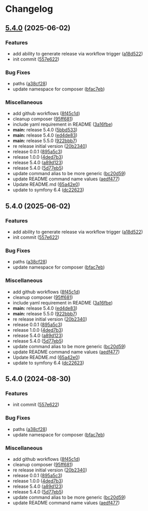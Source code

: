 # Changelog

## [5.4.0](https://github.com/jason-leibel/php-unit-report-generator-bundle/compare/v5.5.0...v5.4.0) (2025-06-02)


### Features

* add ability to generate release via workflow trigger ([a18d522](https://github.com/jason-leibel/php-unit-report-generator-bundle/commit/a18d5225d1e1a0959056ffea41da3608671c4473))
* init commit ([557e622](https://github.com/jason-leibel/php-unit-report-generator-bundle/commit/557e622a69a2abdfe64392559cb034b3e8c9a020))


### Bug Fixes

* paths ([a38cf28](https://github.com/jason-leibel/php-unit-report-generator-bundle/commit/a38cf28d4c464819d165f1980d5bef8424c15550))
* update namespace for composer ([bfac7eb](https://github.com/jason-leibel/php-unit-report-generator-bundle/commit/bfac7eb442492e1f0d8e1b2ff7e2f6f9e33827a9))


### Miscellaneous

* add github workflows ([8f45c1d](https://github.com/jason-leibel/php-unit-report-generator-bundle/commit/8f45c1dacca23655dc6785be2ea78997e1e650cd))
* cleanup composer ([95ff681](https://github.com/jason-leibel/php-unit-report-generator-bundle/commit/95ff681b95db9b2ba8e705965c85d306e72e2e44))
* include yaml requirement in README ([3a16fbe](https://github.com/jason-leibel/php-unit-report-generator-bundle/commit/3a16fbe54a61121f4d28f37318802460b4536b01))
* **main:** release 5.4.0 ([5bbd533](https://github.com/jason-leibel/php-unit-report-generator-bundle/commit/5bbd5338f48303d6dc81542708f62b61f70bc0cd))
* **main:** release 5.4.0 ([ed4de83](https://github.com/jason-leibel/php-unit-report-generator-bundle/commit/ed4de83380e25f47f1a6b164e793305247c945a5))
* **main:** release 5.5.0 ([922bbb7](https://github.com/jason-leibel/php-unit-report-generator-bundle/commit/922bbb708bce7ccf15dadec9b3bea6afc6ee3b40))
* re release initial version ([20b2340](https://github.com/jason-leibel/php-unit-report-generator-bundle/commit/20b2340cdb7605510e50e870edbb339aedad9ee8))
* release 0.0.1 ([895a5c3](https://github.com/jason-leibel/php-unit-report-generator-bundle/commit/895a5c323a1000eeaf2503061339c407324855ee))
* release 1.0.0 ([4ded7b3](https://github.com/jason-leibel/php-unit-report-generator-bundle/commit/4ded7b362191c3a70e171f2421253f69607abd9f))
* release 5.4.0 ([a89d123](https://github.com/jason-leibel/php-unit-report-generator-bundle/commit/a89d1233bb5141c994f48ebd6289c0fe9c2faef6))
* release 5.4.0 ([5d77eb5](https://github.com/jason-leibel/php-unit-report-generator-bundle/commit/5d77eb55e3c7d09af75ffb27858222b4fd911c62))
* update command alias to be more generic ([bc20d59](https://github.com/jason-leibel/php-unit-report-generator-bundle/commit/bc20d590603586222bc5f201fffd31ac9eb01cbb))
* update README command name values ([aedf477](https://github.com/jason-leibel/php-unit-report-generator-bundle/commit/aedf477b6340cf161ed4460d53b1f41d12de121b))
* Update README.md ([65a42e0](https://github.com/jason-leibel/php-unit-report-generator-bundle/commit/65a42e079bc1d29c6597456d254375b495256a98))
* update to symfony 6.4 ([dc22623](https://github.com/jason-leibel/php-unit-report-generator-bundle/commit/dc2262355d31a105d5ed04e16fa70c9544df52a7))

## 5.4.0 (2025-06-02)


### Features

* add ability to generate release via workflow trigger ([a18d522](https://github.com/jason-leibel/php-unit-report-generator-bundle/commit/a18d5225d1e1a0959056ffea41da3608671c4473))
* init commit ([557e622](https://github.com/jason-leibel/php-unit-report-generator-bundle/commit/557e622a69a2abdfe64392559cb034b3e8c9a020))


### Bug Fixes

* paths ([a38cf28](https://github.com/jason-leibel/php-unit-report-generator-bundle/commit/a38cf28d4c464819d165f1980d5bef8424c15550))
* update namespace for composer ([bfac7eb](https://github.com/jason-leibel/php-unit-report-generator-bundle/commit/bfac7eb442492e1f0d8e1b2ff7e2f6f9e33827a9))


### Miscellaneous

* add github workflows ([8f45c1d](https://github.com/jason-leibel/php-unit-report-generator-bundle/commit/8f45c1dacca23655dc6785be2ea78997e1e650cd))
* cleanup composer ([95ff681](https://github.com/jason-leibel/php-unit-report-generator-bundle/commit/95ff681b95db9b2ba8e705965c85d306e72e2e44))
* include yaml requirement in README ([3a16fbe](https://github.com/jason-leibel/php-unit-report-generator-bundle/commit/3a16fbe54a61121f4d28f37318802460b4536b01))
* **main:** release 5.4.0 ([ed4de83](https://github.com/jason-leibel/php-unit-report-generator-bundle/commit/ed4de83380e25f47f1a6b164e793305247c945a5))
* **main:** release 5.5.0 ([922bbb7](https://github.com/jason-leibel/php-unit-report-generator-bundle/commit/922bbb708bce7ccf15dadec9b3bea6afc6ee3b40))
* re release initial version ([20b2340](https://github.com/jason-leibel/php-unit-report-generator-bundle/commit/20b2340cdb7605510e50e870edbb339aedad9ee8))
* release 0.0.1 ([895a5c3](https://github.com/jason-leibel/php-unit-report-generator-bundle/commit/895a5c323a1000eeaf2503061339c407324855ee))
* release 1.0.0 ([4ded7b3](https://github.com/jason-leibel/php-unit-report-generator-bundle/commit/4ded7b362191c3a70e171f2421253f69607abd9f))
* release 5.4.0 ([a89d123](https://github.com/jason-leibel/php-unit-report-generator-bundle/commit/a89d1233bb5141c994f48ebd6289c0fe9c2faef6))
* release 5.4.0 ([5d77eb5](https://github.com/jason-leibel/php-unit-report-generator-bundle/commit/5d77eb55e3c7d09af75ffb27858222b4fd911c62))
* update command alias to be more generic ([bc20d59](https://github.com/jason-leibel/php-unit-report-generator-bundle/commit/bc20d590603586222bc5f201fffd31ac9eb01cbb))
* update README command name values ([aedf477](https://github.com/jason-leibel/php-unit-report-generator-bundle/commit/aedf477b6340cf161ed4460d53b1f41d12de121b))
* Update README.md ([65a42e0](https://github.com/jason-leibel/php-unit-report-generator-bundle/commit/65a42e079bc1d29c6597456d254375b495256a98))
* update to symfony 6.4 ([dc22623](https://github.com/jason-leibel/php-unit-report-generator-bundle/commit/dc2262355d31a105d5ed04e16fa70c9544df52a7))

## 5.4.0 (2024-08-30)


### Features

* init commit ([557e622](https://github.com/ZuCommunications/php-unit-report-generator-bundle/commit/557e622a69a2abdfe64392559cb034b3e8c9a020))


### Bug Fixes

* paths ([a38cf28](https://github.com/ZuCommunications/php-unit-report-generator-bundle/commit/a38cf28d4c464819d165f1980d5bef8424c15550))
* update namespace for composer ([bfac7eb](https://github.com/ZuCommunications/php-unit-report-generator-bundle/commit/bfac7eb442492e1f0d8e1b2ff7e2f6f9e33827a9))


### Miscellaneous

* add github workflows ([8f45c1d](https://github.com/ZuCommunications/php-unit-report-generator-bundle/commit/8f45c1dacca23655dc6785be2ea78997e1e650cd))
* cleanup composer ([95ff681](https://github.com/ZuCommunications/php-unit-report-generator-bundle/commit/95ff681b95db9b2ba8e705965c85d306e72e2e44))
* re release initial version ([20b2340](https://github.com/ZuCommunications/php-unit-report-generator-bundle/commit/20b2340cdb7605510e50e870edbb339aedad9ee8))
* release 0.0.1 ([895a5c3](https://github.com/ZuCommunications/php-unit-report-generator-bundle/commit/895a5c323a1000eeaf2503061339c407324855ee))
* release 1.0.0 ([4ded7b3](https://github.com/ZuCommunications/php-unit-report-generator-bundle/commit/4ded7b362191c3a70e171f2421253f69607abd9f))
* release 5.4.0 ([a89d123](https://github.com/ZuCommunications/php-unit-report-generator-bundle/commit/a89d1233bb5141c994f48ebd6289c0fe9c2faef6))
* release 5.4.0 ([5d77eb5](https://github.com/ZuCommunications/php-unit-report-generator-bundle/commit/5d77eb55e3c7d09af75ffb27858222b4fd911c62))
* update command alias to be more generic ([bc20d59](https://github.com/ZuCommunications/php-unit-report-generator-bundle/commit/bc20d590603586222bc5f201fffd31ac9eb01cbb))
* update README command name values ([aedf477](https://github.com/ZuCommunications/php-unit-report-generator-bundle/commit/aedf477b6340cf161ed4460d53b1f41d12de121b))
